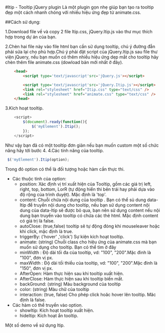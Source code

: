 #Itip - Tooltip jQuery plugin
Là một plugin gọn nhẹ  giúp bạn tạo ra tooltip đẹp một cách nhanh chóng với nhiều hiệu ứng đẹp từ animate.css.

##Cách sử dụng: 

1.Download file về và copy 2 file Itip.css, jQuery.Itip.js vào thư mục thích hợp trong dự án của bạn.

2.Chèn hai file này vào file html bạn cần sử dụng tooltip, chú ý đường đẫn phải sửa lại cho phù hợp.Chú ý phải đặt script của jQuery.Itip.js sau file thư viện jQuery, nếu bạn muốn có thêm nhiều hiệu ứng dẹp mắt cho tooltip hãy chèn thêm file animate.css (dowload bản mới nhất ở đây).
```html
	<head>
		<script type='text/javascript'src='jQuery.js'></script>

		<script type='text/javascript'src='jQuery.Itip.js'></script>
		<link rel="stylesheet" href="Itip.css" type="text/css" />
		<link rel="stylesheet" href="animate.css" type="text/css" />
	</head>
```

3.Kích hoạt tooltip.
```javascript
	<script>
		$(document).ready(function(){
			$('myElement').Itip();
		});
	</script>
```
  Như vậy bạn đã có một tooltip đơn giản nếu bạn muốn custom một số chức năng hãy tới bước 4.
4.Các tính năng của tooltip.
```javascript
 $('myElement').Itip(option);
```

Trong đó option có thể là đối tượng hoặc hàm cần thực thi.
* Các thuộc tính của option:
	* position: Xác định vị trí xuất hiện của Tooltip, gồm các giá trị left, right, top, bottom, LorR (tự động hiển thi bên trái hay phải dựa vào độ rộng của trình duyệt). Mặc định là 'top'.
	* content:   Chuỗi chứa nội dung của tooltip . Bạn có thể sủ dung data-Itip để truyền nội dung cho tooltip, nếu bạn sử dụng content nội dung của data-Itip sẽ được bỏ qua, bạn nên sử dụng content nếu nội dung bạn truyền vào tooltip có chứa các thẻ html. Mặc định content có giá trị là false.
	* autoClose: (true,false) tooltip sẽ tự động đóng khi mouseleaver hoặc khi click, mặc định là true.
	* triggerBy: ('hover' ,'click') Sự kiện kích hoạt tooltip.
	* animate:  (string) Chuỗi class cho hiệu ứng của animate.css mà bạn muốn sử dụng cho tooltip. Bạn có thể tìm ở đây
	* minWidth :  Độ dài tối đa của tooltip, vd: "100", "200".Mặc đinh là "100", đơn vị px.
	* maxWidth :  Độ dài tối thiểu của tooltip, vd: "100", "200".Mặc đinh là "150", đơn vị px.
	* AfterOpen: Hàm thực hiện sau khi tooltip xuất hiện.
	* AfterClose: Hàm thực hiện sau khi tooltip biến mất.
	* backGround: (string) Màu background của tooltip
	* color: (string) Màu chữ của tooltip
	* interaction: (true, false) Cho phép click hoăc hover lên tooltip. Măc định là false. 
* Các hàm có thể truyền vào option.
	* showItip: Kích hoạt tooltip xuất hiện.
	* hideItip: Kích hoạt ẩn tooltip.

Một số demo về sử dụng Itip.




